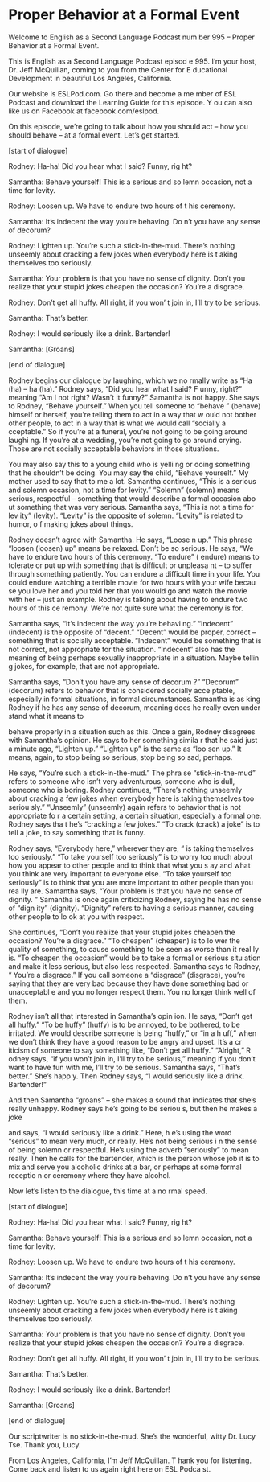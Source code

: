 # Proper Behavior at a Formal Event

Welcome to English as a Second Language Podcast num ber 995 – Proper Behavior at a Formal Event. 

This is English as a Second Language Podcast episod e 995. I’m your host, Dr. Jeff McQuillan, coming to you from the Center for E ducational Development in beautiful Los Angeles, California.  

Our website is ESLPod.com. Go there and become a me mber of ESL Podcast and download the Learning Guide for this episode. Y ou can also like us on Facebook at facebook.com/eslpod. 

On this episode, we’re going to talk about how you should act – how you should behave – at a formal event. Let’s get started.  

[start of dialogue] 

Rodney: Ha-ha! Did you hear what I said? Funny, rig ht? 

Samantha: Behave yourself! This is a serious and so lemn occasion, not a time for levity. 

Rodney: Loosen up. We have to endure two hours of t his ceremony. 

Samantha: It’s indecent the way you’re behaving. Do n’t you have any sense of decorum? 

Rodney: Lighten up. You’re such a stick-in-the-mud.  There’s nothing unseemly about cracking a few jokes when everybody here is t aking themselves too seriously. 

Samantha: Your problem is that you have no sense of  dignity. Don’t you realize that your stupid jokes cheapen the occasion? You’re  a disgrace. 

Rodney: Don’t get all huffy. All right, if you won’ t join in, I’ll try to be serious. 

Samantha: That’s better.  

Rodney: I would seriously like a drink. Bartender! 

Samantha: [Groans]  

 [end of dialogue] 

Rodney begins our dialogue by laughing, which we no rmally write as “Ha (ha) – ha (ha).” Rodney says, “Did you hear what I said? F unny, right?” meaning “Am I not right? Wasn’t it funny?” Samantha is not happy.  She says to Rodney, “Behave yourself.” When you tell someone to “behave ” (behave) himself or herself, you’re telling them to act in a way that w ould not bother other people, to act in a way that is what we would call “socially a cceptable.” So if you’re at a funeral, you’re not going to be going around laughi ng. If you’re at a wedding, you’re not going to go around crying. Those are not  socially acceptable behaviors in those situations.  

You may also say this to a young child who is yelli ng or doing something that he shouldn’t be doing. You may say the child, “Behave yourself.” My mother used to say that to me a lot. Samantha continues, “This is a serious and solemn occasion, not a time for levity.” “Solemn” (solemn)  means serious, respectful – something that would describe a formal occasion abo ut something that was very serious. Samantha says, “This is not a time for lev ity” (levity). “Levity” is the opposite of solemn. “Levity” is related to humor, o f making jokes about things.  

Rodney doesn’t agree with Samantha. He says, “Loose n up.” This phrase “loosen (loosen) up” means be relaxed. Don’t be so serious. He says, “We have to endure two hours of this ceremony. “To endure” ( endure) means to tolerate or put up with something that is difficult or unpleasa nt – to suffer through something patiently. You can endure a difficult time in your life. You could endure watching a terrible movie for two hours with your wife becau se you love her and you told her that you would go and watch the movie with her – just an example. Rodney is talking about having to endure two hours of this ce remony. We’re not quite sure what the ceremony is for.  

Samantha says, “It’s indecent the way you’re behavi ng.” “Indecent” (indecent) is the opposite of “decent.” “Decent” would be proper,  correct – something that is socially acceptable. “Indecent” would be something that is not correct, not appropriate for the situation. “Indecent” also has the meaning of being perhaps sexually inappropriate in a situation. Maybe tellin g jokes, for example, that are not appropriate.  

Samantha says, “Don’t you have any sense of decorum ?” “Decorum” (decorum) refers to behavior that is considered socially acce ptable, especially in formal situations, in formal circumstances. Samantha is as king Rodney if he has any sense of decorum, meaning does he really even under stand what it means to  

behave properly in a situation such as this. Once a gain, Rodney disagrees with Samantha’s opinion. He says to her something simila r that he said just a minute ago, “Lighten up.” “Lighten up” is the same as “loo sen up.” It means, again, to stop being so serious, stop being so sad, perhaps.  

He says, “You’re such a stick-in-the-mud.” The phra se “stick-in-the-mud” refers to someone who isn’t very adventurous, someone who is dull, someone who is boring. Rodney continues, “There’s nothing unseemly  about cracking a few jokes when everybody here is taking themselves too seriou sly.” “Unseemly” (unseemly) again refers to behavior that is not appropriate fo r a certain setting, a certain situation, especially a formal one. Rodney says tha t he’s “cracking a few jokes.” “To crack (crack) a joke” is to tell a joke, to say  something that is funny.  

Rodney says, “Everybody here,” wherever they are, “ is taking themselves too seriously.” “To take yourself too seriously” is to worry too much about how you appear to other people and to think that what you s ay and what you think are very important to everyone else. “To take yourself too seriously” is to think that you are more important to other people than you rea lly are. Samantha says, “Your problem is that you have no sense of dignity. ” Samantha is once again criticizing Rodney, saying he has no sense of “dign ity” (dignity). “Dignity” refers to having a serious manner, causing other people to lo ok at you with respect.  

She continues, “Don’t you realize that your stupid jokes cheapen the occasion? You’re a disgrace.” “To cheapen” (cheapen) is to lo wer the quality of something, to cause something to be seen as worse than it real ly is. “To cheapen the occasion” would be to take a formal or serious situ ation and make it less serious, but also less respected. Samantha says to Rodney, “ You’re a disgrace.” If you call someone a “disgrace” (disgrace), you’re saying  that they are very bad because they have done something bad or unacceptabl e and you no longer respect them. You no longer think well of them.  

Rodney isn’t all that interested in Samantha’s opin ion. He says, “Don’t get all huffy.” “To be huffy” (huffy) is to be annoyed, to be bothered, to be irritated. We would describe someone is being “huffy,” or “in a h uff,” when we don’t think they have a good reason to be angry and upset. It’s a cr iticism of someone to say something like, “Don’t get all huffy.” “Alright,” R odney says, “if you won’t join in, I’ll try to be serious,” meaning if you don’t want to have fun with me, I’ll try to be serious. Samantha says, “That’s better.” She’s happ y. Then Rodney says, “I would seriously like a drink. Bartender!”  

And then Samantha “groans” – she makes a sound that  indicates that she’s really unhappy. Rodney says he’s going to be seriou s, but then he makes a joke  

and says, “I would seriously like a drink.” Here, h e’s using the word “serious” to mean very much, or really. He’s not being serious i n the sense of being solemn or respectful. He’s using the adverb “seriously” to  mean really. Then he calls for the bartender, which is the person whose job it is to mix and serve you alcoholic drinks at a bar, or perhaps at some formal receptio n or ceremony where they have alcohol.  

Now let’s listen to the dialogue, this time at a no rmal speed.  

[start of dialogue] 

Rodney: Ha-ha! Did you hear what I said? Funny, rig ht? 

Samantha: Behave yourself! This is a serious and so lemn occasion, not a time for levity. 

Rodney: Loosen up. We have to endure two hours of t his ceremony. 

Samantha: It’s indecent the way you’re behaving. Do n’t you have any sense of decorum? 

Rodney: Lighten up. You’re such a stick-in-the-mud.  There’s nothing unseemly about cracking a few jokes when everybody here is t aking themselves too seriously. 

Samantha: Your problem is that you have no sense of  dignity. Don’t you realize that your stupid jokes cheapen the occasion? You’re  a disgrace. 

Rodney: Don’t get all huffy. All right, if you won’ t join in, I’ll try to be serious. 

Samantha: That’s better.  

Rodney: I would seriously like a drink. Bartender! 

Samantha: [Groans] 

[end of dialogue] 

Our scriptwriter is no stick-in-the-mud. She’s the wonderful, witty Dr. Lucy Tse. Thank you, Lucy. 

From Los Angeles, California, I’m Jeff McQuillan. T hank you for listening. Come back and listen to us again right here on ESL Podca st. 

